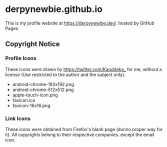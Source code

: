 # derpynewbie.github.io

This is my profile website at https://derpynewbie.dev/. hosted by GitHub Pages

## Copyright Notice

### Profile Icons

These icons were drawn by <https://twitter.com/Kaoddeka_> for me, without a license
(Use restricted to the author and the subject only).

- android-chrome-192x192.png
- android-chrome-512x512.png
- apple-touch-icon.png
- favicon.ico
- favicon-16x16.png

### Link Icons

These icons were obtained from Firefox's blank page (dunno proper way for it).
All copyrights belong to their respective companies. except the email icon.
